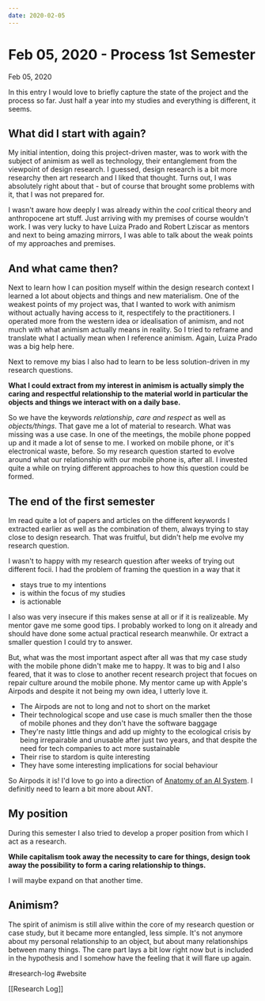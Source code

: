 ```yaml
---
date: 2020-02-05
---
```

# Feb 05, 2020 - Process 1st Semester
Feb 05, 2020

In this entry I would love to briefly capture the state of the project and the process so far. Just half a year into my studies and everything is different, it seems.

## What did I start with again?

My initial intention, doing this project-driven master, was to work with the subject of animism as well as technology, their entanglement from the viewpoint of design research. I guessed, design research is a bit more researchy then art research and I liked that thought. Turns out, I was absolutely right about that - but of course that brought some problems with it, that I was not prepared for.

I wasn't aware how deeply I was already within the *cool* critical theory and anthropocene art stuff. Just arriving with my premises of course wouldn't work. I was very lucky to have Luiza Prado and Robert Lziscar as mentors and next to being amazing mirrors, I was able to talk about the weak points of my approaches and premises.

## And what came then?

Next to learn how I can position myself within the design research context I learned a lot about objects and things and new materialism. One of the weakest points of my project was, that I wanted to work with animism without actually having access to it, respectifely to the practitioners. I operated more from the western idea or idealisation of animism, and not much with what animism actually means in reality. So I tried to reframe and translate what I actually mean when I reference animism. Again, Luiza Prado was a big help here.

Next to remove my bias I also had to learn to be less solution-driven in my research questions.

**What I could extract from my interest in animism is actually simply the caring and respectful relationship to the material world in particular the objects and things we interact with on a daily base.**

So we have the keywords _relationship_, _care and respect_ as well as _objects/things_. That gave me a lot of material to research. What was missing was a use case. In one of the meetings, the mobile phone popped up and it made a lot of sense to me. I worked on mobile phone, or it's electronical waste, before. So my research question started to evolve around what our relationship with our mobile phone is, after all. I invested quite a while on trying different approaches to how this question could be formed.

## The end of the first semester

Im read quite a lot of papers and articles on the different keywords I extracted earlier as well as the combination of them, always trying to stay close to design research. That was fruitful, but didn't help me evolve my research question.

I wasn't to happy with my research question after weeks of trying out different focii. I had the problem of framing the question in a way that it

- stays true to my intentions
- is within the focus of my studies
- is actionable

I also was very insecure if this makes sense at all or if it is realizeable. My mentor gave me some good tips. I probably worked to long on it already and should have done some actual practical research meanwhile. Or extract a smaller question I could try to answer.

But, what was the most important aspect after all was that my case study with the mobile phone didn't make me to happy. It was to big and I also feared, that it was to close to another recent research project that focues on repair culture around the mobile phone. My mentor came up with Apple's Airpods and despite it not being my own idea, I utterly love it.

- The Airpods are not to long and not to short on the market
- Their technological scope and use case is much smaller then the those of mobile phones and they don't have the software baggage
- They're nasty little things and add up mighty to the ecological crisis by being irrepairable and unusable after just two years, and that despite the need for tech companies to act more sustainable
- Their rise to stardom is quite interesting 
- They have some interesting implications for social behaviour

So Airpods it is! I'd love to go into a direction of [Anatomy of an AI System](https://anatomyof.ai/). I definitly need to learn a bit more about ANT.

## My position

During this semester I also tried to develop a proper position from which I act as a research.

**While capitalism took away the necessity to care for things, design took away the possibility to form a caring relationship to things.**

I will maybe expand on that another time.

## Animism?

The spirit of animism is still alive within the core of my research question or case study, but it became more entangled, less simple. It's not anymore about my personal relationship to an object, but about many relationships between many things. The care part lays a bit low right now but is included in the hypothesis and I somehow have the feeling that it will flare up again.

#research-log #website

[[Research Log]]